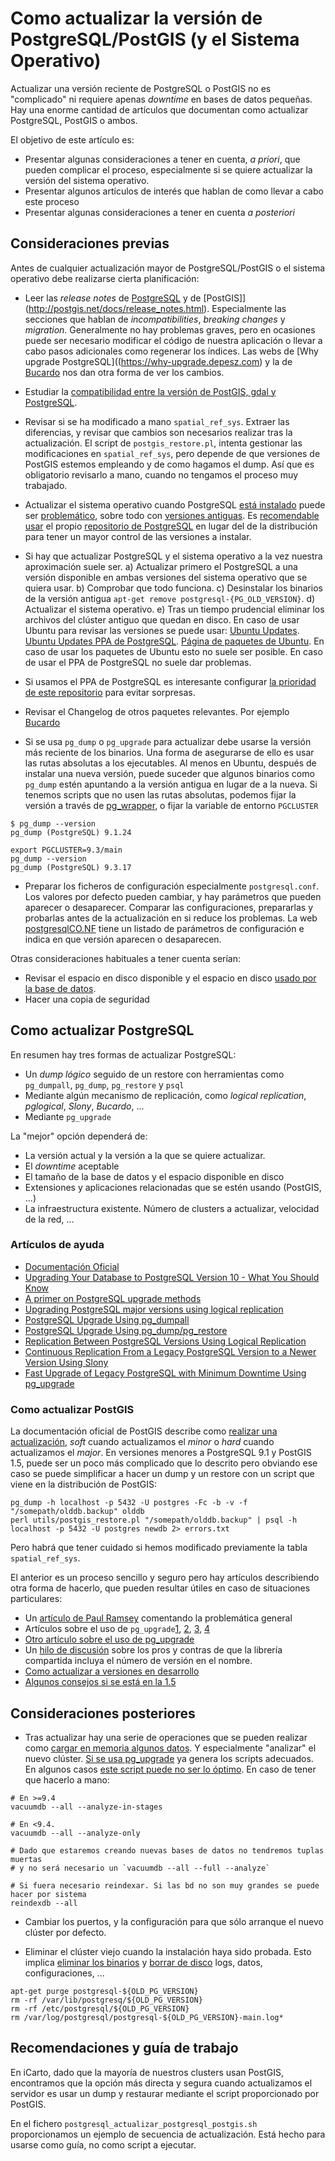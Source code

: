 # Como actualizar la versión de PostgreSQL/PostGIS (y el Sistema Operativo)

Actualizar una versión reciente de PostgreSQL o PostGIS no es "complicado" ni requiere apenas _downtime_ en bases de datos pequeñas. Hay una enorme cantidad de artículos que documentan como actualizar PostgreSQL, PostGIS o ambos.

El objetivo de este artículo es:

-   Presentar algunas consideraciones a tener en cuenta, _a priori_, que pueden complicar el proceso, especialmente si se quiere actualizar la versión del sistema operativo.
-   Presentar algunos artículos de interés que hablan de como llevar a cabo este proceso
-   Presentar algunas consideraciones a tener en cuenta _a posteriori_

## Consideraciones previas

Antes de cualquier actualización mayor de PostgreSQL/PostGIS o el sistema operativo debe realizarse cierta planificación:

-   Leer las _release notes_ de [PostgreSQL](https://www.postgresql.org/docs/release/) y de [PostGIS]](http://postgis.net/docs/release_notes.html). Especialmente las secciones que hablan de _incompatibilities_, _breaking changes_ y _migration_. Generalmente no hay problemas graves, pero en ocasiones puede ser necesario modificar el código de nuestra aplicación o llevar a cabo pasos adicionales como regenerar los índices. Las webs de [Why upgrade PostgreSQL]((https://why-upgrade.depesz.com) y la de [Bucardo](https://bucardo.org/postgres_all_versions.html) nos dan otra forma de ver los cambios.

-   Estudiar la [compatibilidad entre la versión de PostGIS, gdal y PostgreSQL](http://trac.osgeo.org/postgis/wiki/UsersWikiPostgreSQLPostGIS).

-   Revisar si se ha modificado a mano `spatial_ref_sys`. Extraer las diferencias, y revisar que cambios son necesarios realizar tras la actualización. El script de `postgis_restore.pl`, intenta gestionar las modificaciones en `spatial_ref_sys`, pero depende de que versiones de PostGIS estemos empleando y de como hagamos el dump. Así que es obligatorio revisarlo a mano, cuando no tengamos el proceso muy trabajado.

-   Actualizar el sistema operativo cuando PostgreSQL [está instalado](<(https://www.commandprompt.com/blog/upgrading-ubuntu-lts-and-postgresql/)>) puede ser [problemático](https://www.paulox.net/2020/04/24/upgrading-postgresql-from-version-11-to-12-on-ubuntu-20-04-focal-fossa/), sobre todo con [versiones antiguas](https://askubuntu.com/questions/873091/postgresql-fails-to-reinstall-after-upgrading-ubuntu-12-04-to-14-04). Es [recomendable usar](https://www.postgresql.org/download/linux/ubuntu/) el propio [repositorio de PostgreSQL](https://wiki.postgresql.org/wiki/Apt) en lugar del de la distribución para tener un mayor control de las versiones a instalar.

-   Si hay que actualizar PostgreSQL y el sistema operativo a la vez nuestra aproximación suele ser. a) Actualizar primero el PostgreSQL a una versión disponible en ambas versiones del sistema operativo que se quiera usar. b) Comprobar que todo funciona. c) Desinstalar los binarios de la versión antigua `apt-get remove postgresql-{PG_OLD_VERSION}`. d) Actualizar el sistema operativo. e) Tras un tiempo prudencial eliminar los archivos del clúster antiguo que quedan en disco. En caso de usar Ubuntu para revisar las versiones se puede usar: [Ubuntu Updates](https://www.ubuntuupdates.org/). [Ubuntu Updates PPA de PostgreSQL](https://www.ubuntuupdates.org/ppa/postgresql). [Página de paquetes de Ubuntu](https://packages.ubuntu.com/). En caso de usar los paquetes de Ubuntu esto no suele ser posible. En caso de usar el PPA de PostgreSQL no suele dar problemas.

-   Si usamos el PPA de PostgreSQL es interesante configurar [la prioridad de este repositorio](https://wiki.postgresql.org/wiki/Apt/FAQ#I_want_only_specific_packages_from_this_repository) para evitar sorpresas.

-   Revisar el Changelog de otros paquetes relevantes. Por ejemplo [Bucardo](https://github.com/bucardo/bucardo/blob/master/Changes)

-   Si se usa `pg_dump` o `pg_upgrade` para actualizar debe usarse la versión más reciente de los binarios. Una forma de asegurarse de ello es usar las rutas absolutas a los ejecutables. Al menos en Ubuntu, después de instalar una nueva versión, puede suceder que algunos binarios como `pg_dump` estén apuntando a la versión antigua en lugar de a la nueva. Si tenemos scripts que no usen las rutas absolutas, podemos fijar la versión a través de [pg_wrapper](http://manpages.ubuntu.com/manpages/trusty/man1/pg_wrapper.1.html), o fijar la variable de entorno `PGCLUSTER`

```shell
$ pg_dump --version
pg_dump (PostgreSQL) 9.1.24

export PGCLUSTER=9.3/main
pg_dump --version
pg_dump (PostgreSQL) 9.3.17
```

-   Preparar los ficheros de configuración especialmente `postgresql.conf`. Los valores por defecto pueden cambiar, y hay parámetros que pueden aparecer o desaparecer. Comparar las configuraciones, prepararlas y probarlas antes de la actualización en si reduce los problemas. La web [postgresqlCO.NF](https://postgresqlco.nf/en/doc/param/) tiene un listado de parámetros de configuración e indica en que versión aparecen o desaparecen.

Otras consideraciones habituales a tener cuenta serían:

-   Revisar el espacio en disco disponible y el espacio en disco [usado por la base de datos](https://wiki.postgresql.org/wiki/Disk_Usage).
-   Hacer una copia de seguridad

## Como actualizar PostgreSQL

En resumen hay tres formas de actualizar PostgreSQL:

-   Un _dump lógico_ seguido de un restore con herramientas como `pg_dumpall`, `pg_dump`, `pg_restore` y `psql`
-   Mediante algún mecanismo de replicación, como _logical replication_, _pglogical_, _Slony_, _Bucardo_, ...
-   Mediante `pg_upgrade`

La "mejor" opción dependerá de:

-   La versión actual y la versión a la que se quiere actualizar.
-   El _downtime_ aceptable
-   El tamaño de la base de datos y el espacio disponible en disco
-   Extensiones y aplicaciones relacionadas que se estén usando (PostGIS, ...)
-   La infraestructura existente. Número de clusters a actualizar, velocidad de la red, ...

### Artículos de ayuda

-   [Documentación Oficial](https://www.postgresql.org/docs/current/upgrading.html)
-   [Upgrading Your Database to PostgreSQL Version 10 - What You Should Know](https://severalnines.com/blog/upgrading-your-database-to-postgresql-version-10)
-   [A primer on PostgreSQL upgrade methods](https://www.cybertec-postgresql.com/en/a-primer-on-postgresql-upgrade-methods/)
-   [Upgrading PostgreSQL major versions using logical replication](https://www.cybertec-postgresql.com/en/upgrading-postgres-major-versions-using-logical-replication/)
-   [PostgreSQL Upgrade Using pg_dumpall](https://www.percona.com/blog/2019/03/18/postgresql-upgrade-using-pg_dumpall/)
-   [PostgreSQL Upgrade Using pg_dump/pg_restore](https://www.percona.com/blog/2019/03/27/postgresql-upgrade-using-pg_dump-pg_restore/)
-   [Replication Between PostgreSQL Versions Using Logical Replication](https://www.percona.com/blog/2019/04/04/replication-between-postgresql-versions-using-logical-replication/)
-   [Continuous Replication From a Legacy PostgreSQL Version to a Newer Version Using Slony](https://www.percona.com/blog/2019/04/09/continuous-replication-from-legacy-postgresql-version-using-slony/)
-   [Fast Upgrade of Legacy PostgreSQL with Minimum Downtime Using pg_upgrade](https://www.percona.com/blog/2019/04/12/fast-upgrade-of-legacy-postgresql-with-minimum-downtime-using-pg_upgrade/)

### Como actualizar PostGIS

La documentación oficial de PostGIS describe como [realizar una actualización](http://postgis.net/docs/postgis_installation.html#upgrading), _soft_ cuando actualizamos el _minor_ o _hard_ cuando actualizamos el _major_. En versiones menores a PostgreSQL 9.1 y PostGIS 1.5, puede ser un poco más complicado que lo descrito pero obviando ese caso se puede simplificar a hacer un dump y un restore con un script que viene en la distribución de PostGIS:

```shell
pg_dump -h localhost -p 5432 -U postgres -Fc -b -v -f "/somepath/olddb.backup" olddb
perl utils/postgis_restore.pl "/somepath/olddb.backup" | psql -h localhost -p 5432 -U postgres newdb 2> errors.txt
```

Pero habrá que tener cuidado si hemos modificado previamente la tabla `spatial_ref_sys`.

El anterior es un proceso sencillo y seguro pero hay artículos describiendo otra forma de hacerlo, que pueden resultar útiles en caso de situaciones particulares:

-   Un [artículo de Paul Ramsey](http://blog.cleverelephant.ca/2016/08/postgis-upgrade.html) comentando la problemática general
-   Artículos sobre el uso de `pg_upgrade`[1](https://www.bostongis.com/blog/index.php?/archives/268-Using-pg_upgrade-to-upgrade-PostGIS-without-installing-an-older-version-of-PostGIS.html), [2](https://www.zimmi.cz/posts/2017/upgrading-postgresql-95-to-postgresql-96-with-postgis/), [3](https://www.zimmi.cz/posts/2018/centos-postgis-upgrade-hell-yet-again/), [4](https://gist.github.com/Komzpa/994d5aaf340067ccec0e)
-   [Otro artículo sobre el uso de pg_upgrade](https://www.bostongis.com/blog/index.php?/archives/273-Using-pg_upgrade-to-upgrade-PostgreSQL-9.3-PostGIS-2.1-to-PostgreSQL-11-2.5-on-Yum.html)
-   Un [hilo de discusión](https://lists.osgeo.org/pipermail/postgis-devel/2017-September/026364.html) sobre los pros y contras de que la librería compartida incluya el número de versión en el nombre.
-   [Como actualizar a versiones en desarrollo](https://www.bostongis.com/blog/index.php?/archives/190-How-to-Use-PostGIS-Extensions-to-upgrade-to-non-released-PostGIS-versions.html)
-   [Algunos consejos si se está en la 1.5](https://www.bostongis.com/blog/index.php?/archives/187-How-to-upgrade-your-database-to-PostGIS-2.0-let-me-count-the-ways.html)

## Consideraciones posteriores

-   Tras actualizar hay una serie de operaciones que se pueden realizar como [cargar en memoria algunos datos](https://www.postgresql.org/docs/11/pgprewarm.html). Y especialmente "analizar" el nuevo clúster. [Si se usa pg_upgrade](https://www.postgresql.org/docs/11/pgprewarm.html) ya genera los scripts adecuados. En algunos casos [este script puede no ser lo óptimo](https://www.endpoint.com/blog/2016/12/07/postgres-statistics-and-pain-of-analyze). En caso de tener que hacerlo a mano:

```shell
# En >=9.4
vacuumdb --all --analyze-in-stages

# En <9.4.
vacuumdb --all --analyze-only

# Dado que estaremos creando nuevas bases de datos no tendremos tuplas muertas
# y no será necesario un `vacuumdb --all --full --analyze`

# Si fuera necesario reindexar. Si las bd no son muy grandes se puede hacer por sistema
reindexdb --all
```

-   Cambiar los puertos, y la configuración para que sólo arranque el nuevo clúster por defecto.

-   Eliminar el clúster viejo cuando la instalación haya sido probada. Esto implica [eliminar los binarios](https://stackoverflow.com/questions/2748607/how-to-thoroughly-purge-and-reinstall-postgresql-on-ubuntu) y [borrar de disco](https://serverfault.com/questions/394257/i-think-i-have-multiple-postgresql-servers-installed-how-do-i-identify-and-dele) logs, datos, configuraciones, ...

```shell
apt-get purge postgresql-${OLD_PG_VERSION}
rm -rf /var/lib/postgresq/${OLD_PG_VERSION}
rm -rf /etc/postgresql/${OLD_PG_VERSION}
rm /var/log/postgresql/postgresql-${OLD_PG_VERSION}-main.log*
```

## Recomendaciones y guía de trabajo

En iCarto, dado que la mayoría de nuestros clusters usan PostGIS, encontramos que la opción más directa y segura cuando actualizamos el servidor es usar un dump y restaurar mediante el script proporcionado por PostGIS.

En el fichero `postgresql_actualizar_postgresql_postgis.sh` proporcionamos un ejemplo de secuencia de actualización. Está hecho para usarse como guía, no como script a ejecutar.
